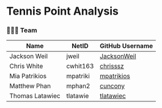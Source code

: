 # Tennis Point Analysis

### 🧑‍🤝‍🧑 Team

| Name            | NetID     | GitHub Username |
|-----------------|------------|-----------------|
| Jackson Weil    | jweil      | [JacksonWeil](https://github.com/JacksonWeil) |
| Chris White     | cwhit163   | [chrisssz](https://github.com/chrisssz) |
| Mia Patrikios   | mpatriki   | [mpatrikios](https://github.com/mpatrikios) |
| Matthew Phan    | mphan2     | [cuncony](https://github.com/cuncony) |
| Thomas Latawiec | tlatawie   | [tlatawiec](https://github.com/tlatawiec) |

